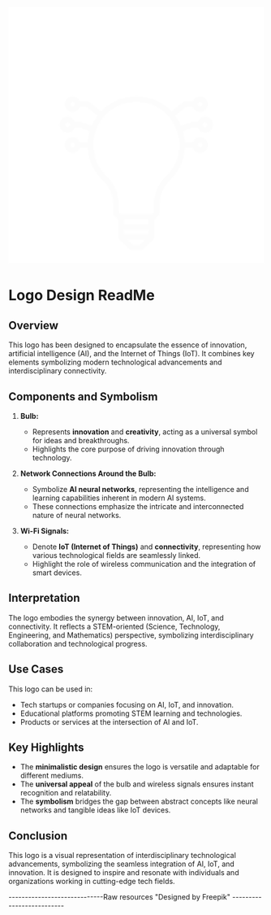 # ![INNOAI](design3.png)

# Logo Design ReadMe

## Overview
This logo has been designed to encapsulate the essence of innovation, artificial intelligence (AI), and the Internet of Things (IoT). It combines key elements symbolizing modern technological advancements and interdisciplinary connectivity.

## Components and Symbolism

1. **Bulb:**
    - Represents **innovation** and **creativity**, acting as a universal symbol for ideas and breakthroughs.
    - Highlights the core purpose of driving innovation through technology.

2. **Network Connections Around the Bulb:**
    - Symbolize **AI neural networks**, representing the intelligence and learning capabilities inherent in modern AI systems.
    - These connections emphasize the intricate and interconnected nature of neural networks.

3. **Wi-Fi Signals:**
    - Denote **IoT (Internet of Things)** and **connectivity**, representing how various technological fields are seamlessly linked.
    - Highlight the role of wireless communication and the integration of smart devices.

## Interpretation
The logo embodies the synergy between innovation, AI, IoT, and connectivity. It reflects a STEM-oriented (Science, Technology, Engineering, and Mathematics) perspective, symbolizing interdisciplinary collaboration and technological progress.

## Use Cases
This logo can be used in:
- Tech startups or companies focusing on AI, IoT, and innovation.
- Educational platforms promoting STEM learning and technologies.
- Products or services at the intersection of AI and IoT.

## Key Highlights
- The **minimalistic design** ensures the logo is versatile and adaptable for different mediums.
- The **universal appeal** of the bulb and wireless signals ensures instant recognition and relatability.
- The **symbolism** bridges the gap between abstract concepts like neural networks and tangible ideas like IoT devices.

## Conclusion
This logo is a visual representation of interdisciplinary technological advancements, symbolizing the seamless integration of AI, IoT, and innovation. It is designed to inspire and resonate with individuals and organizations working in cutting-edge tech fields.



-----------------------------Raw resources "Designed by Freepik" --------------------------